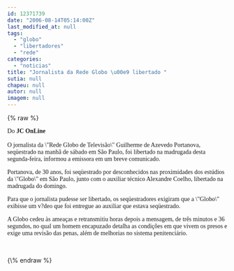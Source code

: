 ```yaml
---
id: 12371739
date: "2006-08-14T05:14:00Z"
last_modified_at: null
tags:
  - "globo"
  - "libertadores"
  - "rede"
categories:
  - "noticias"
title: "Jornalista da Rede Globo \u00e9 libertado "
sutia: null
chapeu: null
autor: null
imagem: null
---
```

{\% raw %}
<p><P><FONT face=Verdana>Do <STRONG>JC OnLine</STRONG><BR></FONT><FONT face=Verdana><BR>O jornalista da \"Rede Globo de Televisão\" Guilherme de Azevedo Portanova, seqüestrado na manhã de sábado em São Paulo, foi libertado na madrugada desta segunda-feira, informou a emissora em um breve comunicado.</FONT></P></p>
<p><P><FONT face=Verdana>Portanova, de 30 anos, foi seqüestrado por desconhecidos nas proximidades dos estúdios da \"Globo\" em São Paulo, junto com o auxiliar técnico Alexandre Coelho, libertado na madrugada do domingo.</FONT></P></p>
<p><P><FONT face=Verdana>Para que o jornalista pudesse ser libertado, os seqüestradores exigiram que a \"Globo\" exibisse um v?deo que foi entregue ao auxiliar que estava seqüestrado.</FONT></P></p>
<p><P><FONT face=Verdana>A Globo cedeu às ameaças e retransmitiu horas depois a mensagem, de três minutos e 36 segundos, no qual um homem encapuzado detalha as condições em que vivem os presos e exige uma revisão das penas, além de melhorias no sistema penitenciário. </FONT></P></p>
<p><P>&nbsp;</P> </p>
{\% endraw %}